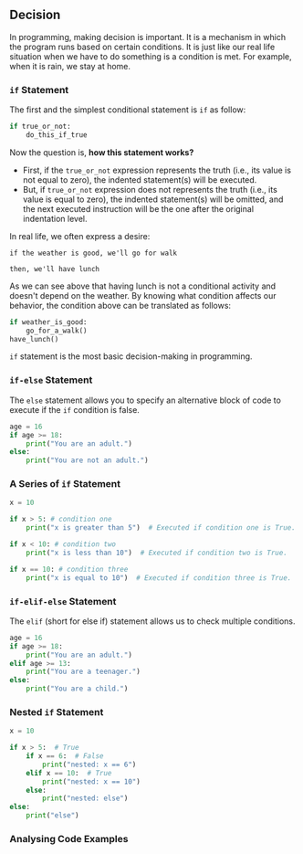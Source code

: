 ## Decision

In programming, making decision is important. It is a mechanism in which the program runs based on certain conditions. It is just like our real life situation when we have to do something is a condition is met. For example, when it is rain, we stay at home. 

### ``if`` Statement

The first and the simplest conditional statement is ``if`` as follow:

```python
if true_or_not:
	do_this_if_true
```

Now the question is, **how this statement works?**

* First, if the ``true_or_not`` expression represents the truth (i.e., its value is not equal to zero), the indented statement(s) will be executed.
* But, if ``true_or_not`` expression does not represents the truth (i.e., its value is equal to zero), the indented statement(s) will be omitted, and the next executed instruction will be the one after the original indentation level.

In real life, we often express a desire:

```
if the weather is good, we'll go for walk

then, we'll have lunch
```
As we can see above that having lunch is not a conditional activity and doesn't depend on the weather. By knowing what condition affects our behavior, the condition above can be translated as follows:
```python
if weather_is_good:
	go_for_a_walk()
have_lunch()
```

``if`` statement is the most basic decision-making in programming.

### ``if-else`` Statement

The `else` statement allows you to specify an alternative block of code to execute if the `if` condition is false.
```python
age = 16
if age >= 18:
    print("You are an adult.")
else:
    print("You are not an adult.")
```
### A Series of ``if`` Statement
```python
x = 10

if x > 5: # condition one
    print("x is greater than 5")  # Executed if condition one is True.

if x < 10: # condition two
    print("x is less than 10")  # Executed if condition two is True.

if x == 10: # condition three
    print("x is equal to 10")  # Executed if condition three is True.
```

### ``if-elif-else`` Statement

The `elif` (short for else if) statement allows us to check multiple conditions.
```python
age = 16
if age >= 18:
    print("You are an adult.")
elif age >= 13:
    print("You are a teenager.")
else:
    print("You are a child.")
```

### Nested ``if`` Statement
```python
x = 10

if x > 5:  # True
    if x == 6:  # False
        print("nested: x == 6")
    elif x == 10:  # True
        print("nested: x == 10")
    else:
        print("nested: else")
else:
    print("else")
```



### Analysing Code Examples
